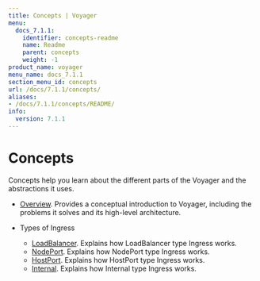 ```yaml
---
title: Concepts | Voyager
menu:
  docs_7.1.1:
    identifier: concepts-readme
    name: Readme
    parent: concepts
    weight: -1
product_name: voyager
menu_name: docs_7.1.1
section_menu_id: concepts
url: /docs/7.1.1/concepts/
aliases:
- /docs/7.1.1/concepts/README/
info:
  version: 7.1.1
---
```


# Concepts

Concepts help you learn about the different parts of the Voyager and the abstractions it uses.

- [Overview](/docs/7.1.1/concepts/overview). Provides a conceptual introduction to Voyager, including the problems it solves and its high-level architecture.

- Types of Ingress
  - [LoadBalancer](/docs/7.1.1/concepts/ingress-types/loadbalancer). Explains how LoadBalancer type Ingress works.
  - [NodePort](/docs/7.1.1/concepts/ingress-types/nodeport). Explains how NodePort type Ingress works.
  - [HostPort](/docs/7.1.1/concepts/ingress-types/hostport). Explains how HostPort type Ingress works.
  - [Internal](/docs/7.1.1/concepts/ingress-types/internal). Explains how Internal type Ingress works.
